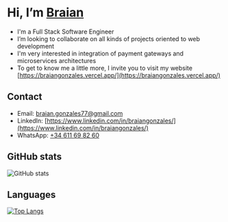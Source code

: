 # Hi, I’m [Braian](https://braiangonzales.vercel.app/)
- I'm a Full Stack Software Engineer
- I’m looking to collaborate on all kinds of projects oriented to web development
- I'm very interested in integration of payment gateways and microservices architectures
- To get to know me a little more, I invite you to visit my website [https://braiangonzales.vercel.app/](https://braiangonzales.vercel.app/)

## Contact
  - Email: [braian.gonzales77@gmail.com](mailto:braian.gonzales77@gmail.com)
  - LinkedIn: [https://www.linkedin.com/in/braiangonzales/](https://www.linkedin.com/in/braiangonzales/)
  - WhatsApp: [+34 611 69 82 60](https://api.whatsapp.com/send?phone=34611698260&text=Write%20your%20question,%20I%20will%20answer%20you%20shortly.)


## GitHub stats
![GitHub stats](https://github-readme-stats.vercel.app/api?username=braianmg&show_icons=true&theme=tokyonight)

## Languages
[![Top Langs](https://github-readme-stats.vercel.app/api/top-langs/?username=braianmg&layout=compact&theme=tokyonight)](https://github.com/braianmg/github-readme-stats)



<!---
BraianMG/BraianMG is a ✨ special ✨ repository because its `README.md` (this file) appears on your GitHub profile.
You can click the Preview link to take a look at your changes.
--->
 
